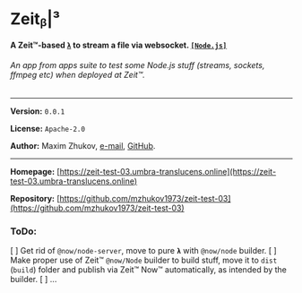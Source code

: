 # Zeitᵦ|³
#### A Zeit™-based [`λ`](https://zeit.co/docs/v2/deployments/concepts/lambdas) to stream a file via websocket. [`[Node.js]`](https://nodejs.org)
###### *An app from apps suite to test some Node.js stuff (streams, sockets, ffmpeg etc) when deployed at Zeit™.*

<hr>

**Version:** ```0.0.1```

**License:** ```Apache-2.0```

**Author:** Maxim Zhukov, [e-mail](mailto:mzhukov31415dev@gmail.com), [GitHub](https://github.com/mzhukov1973).

<hr>

**Homepage:** [https://zeit-test-03.umbra-translucens.online](https://zeit-test-03.umbra-translucens.online)

**Repository:** [https://github.com/mzhukov1973/zeit-test-03](https://github.com/mzhukov1973/zeit-test-03)

### ToDo:

 [ ] Get rid of `@now/node-server`, move to pure **`λ`** with `@now/node` builder.
 [ ] Make proper use of Zeit™ `@now/Node` builder to build stuff, move it to `dist` (`build`) folder and publish via Zeit™ Now™ automatically, as intended by the builder.
 [ ] ...

